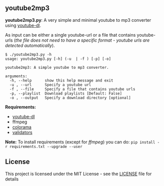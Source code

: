 ## youtube2mp3

**youtube2mp3.py**: A very simple and minimal youtube to mp3 converter using [youtube-dl](https://github.com/rg3/youtube-dl).

As input can be either a single youtube-url or a file that contains youtube-urls (*the file does not need to have a specific format - youtube urls are detected automatically*).

```
$ ./youtube2mp3.py -h
usage: youtube2mp3.py [-h] (-u  | -f ) [-p] [-o]

youtube2mp3: A simple youtube to mp3 converter.

arguments:
  -h, --help      show this help message and exit
  -u , --url      Specify a youtube url
  -f , --file     Specify a file that contains youtube urls
  -p, --playlist  Download playlists [Default: False]
  -o , --output   Specify a download directory [optional]
```

**Requirements:**
*   [youtube-dl](https://github.com/rg3/youtube-dl#installation)
*   ffmpeg
*   [colorama](https://pypi.python.org/pypi/colorama)
*   [validators](https://pypi.python.org/pypi/validators/)

**Note:** To install requirements (except for _ffmpeg_) you can do: 
`pip install -r requirements.txt --upgrade --user`

## License

This project is licensed under the MIT License - see the [LICENSE](LICENSE) file for details